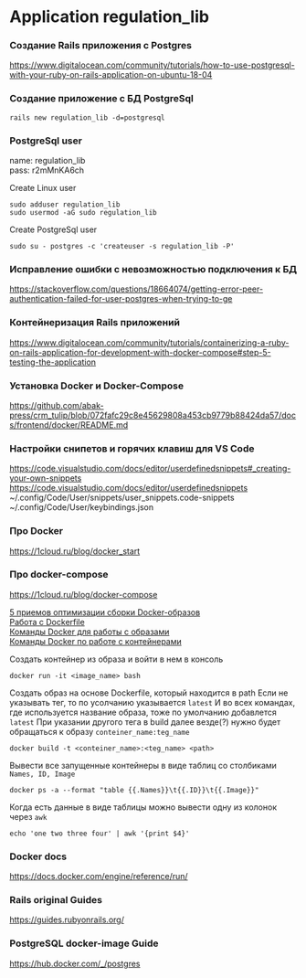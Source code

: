 # Application regulation_lib
### Cоздание Rails приложения с Postgres
https://www.digitalocean.com/community/tutorials/how-to-use-postgresql-with-your-ruby-on-rails-application-on-ubuntu-18-04

### Создание приложение с БД PostgreSql
```
rails new regulation_lib -d=postgresql
```

### PostgreSql user
name: regulation_lib  
pass: r2mMnKA6ch

Create Linux user
```
sudo adduser regulation_lib
sudo usermod -aG sudo regulation_lib
```
Create PostgreSql user 
```
sudo su - postgres -c 'createuser -s regulation_lib -P'
```

### Исправление ошибки с невозможностью подключения к БД
https://stackoverflow.com/questions/18664074/getting-error-peer-authentication-failed-for-user-postgres-when-trying-to-ge


### Контейнеризация Rails приложений
https://www.digitalocean.com/community/tutorials/containerizing-a-ruby-on-rails-application-for-development-with-docker-compose#step-5-testing-the-application

### Установка Docker и Docker-Compose
https://github.com/abak-press/crm_tulip/blob/072fafc29c8e45629808a453cb9779b88424da57/docs/frontend/docker/README.md


### Настройки снипетов и горячих клавиш для VS Code
https://code.visualstudio.com/docs/editor/userdefinedsnippets#_creating-your-own-snippets
https://code.visualstudio.com/docs/editor/userdefinedsnippets
~/.config/Code/User/snippets/user_snippets.code-snippets
~/.config/Code/User/keybindings.json

### Про Docker
https://1cloud.ru/blog/docker_start

### Про docker-compose
https://1cloud.ru/blog/docker-compose

[5 приемов оптимизации сборки Docker-образов](https://1cloud.ru/help/docker/5_docker_tricks)  
[Работа с Dockerfile](https://1cloud.ru/help/docker/dockerfile_work)  
[Команды Docker для работы с образами](https://1cloud.ru/help/docker/docker_image_work)  
[Команды Docker по работе с контейнерами](https://1cloud.ru/help/docker/docker_container)  

Создать контейнер из образа и войти в нем в консоль
```
docker run -it <image_name> bash
```
Создать образ на основе Dockerfile, который находится в path
Если не указывать тег, то по усолчанию указывается `latest`
И во всех командах, где используется название образа, тоже по умолчанию добавлется `latest`
При указании другого тега в build далее везде(?) нужно будет обращаться к образу  `conteiner_name:teg_name`
```
docker build -t <conteiner_name>:<teg_name> <path>
```
Вывести все запущенные контейнеры в виде таблиц со столбиками `Names, ID, Image`
```
docker ps -a --format "table {{.Names}}\t{{.ID}}\t{{.Image}}"
```

Когда есть данные в виде таблицы можно вывести одну из колонок через `awk`
```
echo 'one two three four' | awk '{print $4}'
```


### Docker docs
https://docs.docker.com/engine/reference/run/


### Rails original Guides
https://guides.rubyonrails.org/


### PostgreSQL docker-image Guide
https://hub.docker.com/_/postgres


